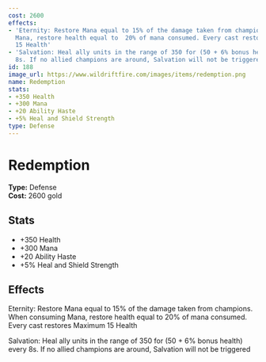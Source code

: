 ```yaml
---
cost: 2600
effects:
- 'Eternity: Restore Mana equal to 15% of the damage taken from champions. When consuming
  Mana, restore health equal to  20% of mana consumed. Every cast restores Maximum
  15 Health'
- 'Salvation: Heal ally units in the range of 350 for (50 + 6% bonus health) every
  8s. If no allied champions are around, Salvation will not be triggered'
id: 188
image_url: https://www.wildriftfire.com/images/items/redemption.png
name: Redemption
stats:
- +350 Health
- +300 Mana
- +20 Ability Haste
- +5% Heal and Shield Strength
type: Defense
---
```


# Redemption

**Type:** Defense  
**Cost:** 2600 gold

## Stats

- +350 Health
- +300 Mana
- +20 Ability Haste
- +5% Heal and Shield Strength

## Effects

Eternity: Restore Mana equal to 15% of the damage taken from champions. When consuming Mana, restore health equal to  20% of mana consumed. Every cast restores Maximum 15 Health

Salvation: Heal ally units in the range of 350 for (50 + 6% bonus health) every 8s. If no allied champions are around, Salvation will not be triggered

